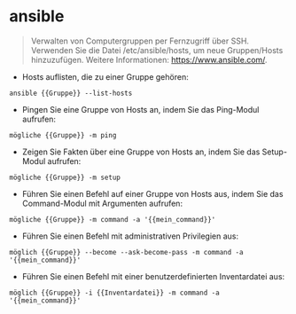 # ansible

> Verwalten von Computergruppen per Fernzugriff über SSH.
> Verwenden Sie die Datei /etc/ansible/hosts, um neue Gruppen/Hosts hinzuzufügen.
> Weitere Informationen: <https://www.ansible.com/>.

- Hosts auflisten, die zu einer Gruppe gehören:

`ansible {{Gruppe}} --list-hosts`

- Pingen Sie eine Gruppe von Hosts an, indem Sie das Ping-Modul aufrufen:

`mögliche {{Gruppe}} -m ping`

- Zeigen Sie Fakten über eine Gruppe von Hosts an, indem Sie das Setup-Modul aufrufen:

`mögliche {{Gruppe}} -m setup`

- Führen Sie einen Befehl auf einer Gruppe von Hosts aus, indem Sie das Command-Modul mit Argumenten aufrufen:

`mögliche {{Gruppe}} -m command -a '{{mein_command}}'`

- Führen Sie einen Befehl mit administrativen Privilegien aus:

`möglich {{Gruppe}} --become --ask-become-pass -m command -a '{{mein_command}}'`

- Führen Sie einen Befehl mit einer benutzerdefinierten Inventardatei aus:

`möglich {{Gruppe}} -i {{Inventardatei}} -m command -a '{{mein_command}}'`
